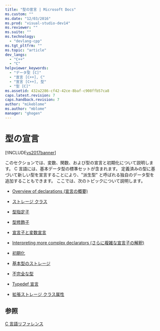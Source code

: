```yaml
---
title: "型の宣言 | Microsoft Docs"
ms.custom: ""
ms.date: "12/03/2016"
ms.prod: "visual-studio-dev14"
ms.reviewer: ""
ms.suite: ""
ms.technology: 
  - "devlang-cpp"
ms.tgt_pltfrm: ""
ms.topic: "article"
dev_langs: 
  - "C++"
  - "C"
helpviewer_keywords: 
  - "データ型 [C]"
  - "宣言 [C++], C"
  - "宣言 [C++], 型"
  - "型 [C]"
ms.assetid: 432a2286-cf42-42ce-8baf-c908ffb57ca8
caps.latest.revision: 7
caps.handback.revision: 7
author: "mikeblome"
ms.author: "mblome"
manager: "ghogen"
---
```

# 型の宣言
[!INCLUDE[vs2017banner](../assembler/inline/includes/vs2017banner.md)]

このセクションでは、変数、関数、および型の宣言と初期化について説明します。  C 言語には、基本データ型の標準セットが含まれます。  定義済みの型に基づいて新しい型を宣言することにより、"派生型" と呼ばれる独自のデータ型を追加することもできます。  ここでは、次のトピックについて説明します。  
  
-   [Overview of declarations \(宣言の概要\)](../Topic/Overview%20of%20Declarations.md)  
  
-   [ストレージ クラス](../c-language/c-storage-classes.md)  
  
-   [型指定子](../c-language/c-type-specifiers.md)  
  
-   [型修飾子](../c-language/type-qualifiers.md)  
  
-   [宣言子と変数宣言](../c-language/declarators-and-variable-declarations.md)  
  
-   [Interpreting more complex declarators \(さらに複雑な宣言子の解釈\)](../c-language/interpreting-more-complex-declarators.md)  
  
-   [初期化](../c-language/initialization.md)  
  
-   [基本型のストレージ](../c-language/storage-of-basic-types.md)  
  
-   [不完全な型](../Topic/Incomplete%20Types.md)  
  
-   [Typedef 宣言](../c-language/typedef-declarations.md)  
  
-   [拡張ストレージ クラス属性](../c-language/c-extended-storage-class-attributes.md)  
  
## 参照  
 [C 言語リファレンス](../Topic/C%20Language%20Reference.md)